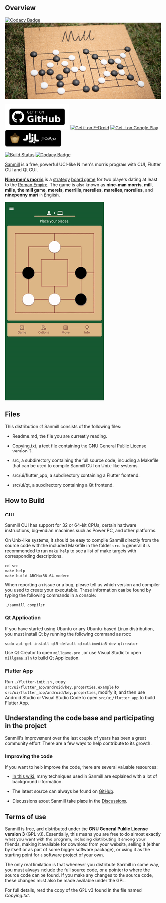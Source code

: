 ## Overview

[![Codacy Badge](https://api.codacy.com/project/badge/Grade/cefae8608d1940b7b2787cd4fb033059)](https://app.codacy.com/gh/calcitem/Sanmill?utm_source=github.com&utm_medium=referral&utm_content=calcitem/Sanmill&utm_campaign=Badge_Grade_Settings)
[![YouTube](fastlane/metadata/android/en-US/images/featureGraphic.png)](https://www.youtube.com/channel/UCbGKXwhh1DkuINyZw05kyHw/featured)

<a href="https://github.com/calcitem/Sanmill/actions/workflows/flutter.yml?query=branch%3Amaster+is%3Asuccess+event%3Apush" target="_blank">
<img src="src/ui/flutter_app/assets/badges/get-it-on-github.png" alt="Get it on GitHub" height="80"/></a>

<a href="https://f-droid.org/packages/com.calcitem.sanmill/" target="_blank">
<img src="https://f-droid.org/badge/get-it-on.png" alt="Get it on F-Droid" height="80"/></a>

<a href="https://play.google.com/store/apps/details?id=com.calcitem.sanmill" target="_blank">
<img src="https://play.google.com/intl/en_us/badges/images/generic/en-play-badge.png" alt="Get it on Google Play" height="80"/></a>

<a href="https://cafebazaar.ir/app/com.calcitem.sanmill" target="_blank">
<img src="src/ui/flutter_app/assets/badges/get-it-on-cafebazaar.png" alt="Get it on GitHub" height="54"/></a>

[![Build Status](https://ci.appveyor.com/api/projects/status/github/Calcitem/Sanmill?branch=master&svg=true)](https://ci.appveyor.com/project/Calcitem/Sanmill/branch/master)
[![Codacy Badge](https://api.codacy.com/project/badge/Grade/a09e5b5ab4f04b1585acb478af0bd593)](https://app.codacy.com/manual/calcitem/Sanmill?utm_source=github.com&utm_medium=referral&utm_content=calcitem/Sanmill&utm_campaign=Badge_Grade_Settings)

[Sanmill](https://github.com/calcitem/Sanmill) is a free, powerful UCI-like N
men's morris program with CUI, Flutter GUI and Qt GUI.

[**Nine men's morris**](https://en.wikipedia.org/wiki/Nine_men%27s_morris) is a
[strategy](https://en.wikipedia.org/wiki/Abstract_strategy_game)
[board game](https://en.wikipedia.org/wiki/Board_games) for two players dating
at least to the [Roman Empire](https://en.wikipedia.org/wiki/Roman_Empire). The
game is also known as **nine-man morris**, **mill**, **mills**, **the mill
game**, **merels**, **merrills**, **merelles**, **marelles**, **morelles**, and
**ninepenny marl** in English.

![image](https://github.com/calcitem/calcitem/raw/master/Sanmill/res/sanmill.gif)

## Files

This distribution of Sanmill consists of the following files:

- Readme.md, the file you are currently reading.

- Copying.txt, a text file containing the GNU General Public License version 3.

- src, a subdirectory containing the full source code, including a Makefile that
  can be used to compile Sanmill CUI on Unix-like systems.

- src/ui/flutter_app, a subdirectory containing a Flutter frontend.

- src/ui/qt, a subdirectory containing a Qt frontend.

## How to Build

### CUI

Sanmill CUI has support for 32 or 64-bit CPUs, certain hardware instructions,
big-endian machines such as Power PC, and other platforms.

On Unix-like systems, it should be easy to compile Sanmill directly from the
source code with the included Makefile in the folder `src`. In general it is
recommended to run `make help` to see a list of make targets with corresponding
descriptions.

```shell
cd src
make help
make build ARCH=x86-64-modern
```

When reporting an issue or a bug, please tell us which version and compiler you
used to create your executable. These information can be found by typing the
following commands in a console:

```shell
./sanmill compiler
```

### Qt Application

If you have started using Ubuntu or any Ubuntu-based Linux distribution, you
must install Qt by running the following command as root:

```shell
sudo apt-get install qt5-default qtmultimedia5-dev qtcreator
```

Use Qt Creator to open `millgame.pro` , or use Visual Studio to open
`millgame.sln` to build Qt Application.

### Flutter App

Run `./flutter-init.sh` , copy
`src/ui/flutter_app/android/key.properties.example` to
`src/ui/flutter_app/android/key.properties`, modify it, and then use Android
Studio or Visual Studio Code to open `src/ui/flutter_app` to build Flutter App.

## Understanding the code base and participating in the project

Sanmill's improvement over the last couple of years has been a great community
effort. There are a few ways to help contribute to its growth.

### Improving the code

If you want to help improve the code, there are several valuable resources:

- [In this wiki,](https://github.com/calcitem/Sanmill/wiki) many techniques used
  in Sanmill are explained with a lot of background information.

- The latest source can always be found on
  [GitHub](https://github.com/calcitem/Sanmill).

- Discussions about Sanmill take place in the
  [Discussions](https://github.com/calcitem/Sanmill/discussions).

## Terms of use

Sanmill is free, and distributed under the **GNU General Public License version
3** (GPL v3). Essentially, this means you are free to do almost exactly what you
want with the program, including distributing it among your friends, making it
available for download from your website, selling it (either by itself or as
part of some bigger software package), or using it as the starting point for a
software project of your own.

The only real limitation is that whenever you distribute Sanmill in some way,
you must always include the full source code, or a pointer to where the source
code can be found. If you make any changes to the source code, these changes
must also be made available under the GPL.

For full details, read the copy of the GPL v3 found in the file named
_Copying.txt_.
